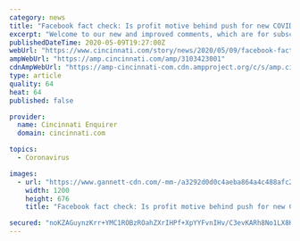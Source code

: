 ```yaml
---
category: news
title: "Facebook fact check: Is profit motive behind push for new COVID-19 drug?"
excerpt: "Welcome to our new and improved comments, which are for subscribers only. This is a test to see whether we can improve the experience for you. You do not need a Facebook"
publishedDateTime: 2020-05-09T19:27:00Z
webUrl: "https://www.cincinnati.com/story/news/2020/05/09/facebook-fact-check-profit-motive-behind-push-new-covid-19-drug/3103423001/"
ampWebUrl: "https://amp.cincinnati.com/amp/3103423001"
cdnAmpWebUrl: "https://amp-cincinnati-com.cdn.ampproject.org/c/s/amp.cincinnati.com/amp/3103423001"
type: article
quality: 64
heat: 64
published: false

provider:
  name: Cincinnati Enquirer
  domain: cincinnati.com

topics:
  - Coronavirus

images:
  - url: "https://www.gannett-cdn.com/-mm-/a3292d0d0c4aeba864a4c488afc2b1a43de9a3b5/c=0-33-634-390/local/-/media/2020/05/09/USATODAY/usatsports/ghows-OH-200508803-983c6c08.jpg?auto=webp&format=pjpg&width=1200"
    width: 1200
    height: 676
    title: "Facebook fact check: Is profit motive behind push for new COVID-19 drug?"

secured: "noKZAGuynzKrr+YMC1ROBzROahZXrIHPf+XpYYFvnIHv/C3evKARh8No1LX8KQz9fj+Vd+8+qEoraxAwkTQn2ioCL3cC/dXsrH6A1iN7VgJusR8AFQU5qW+Wn99TRx07Utg+xZnOG5CJOk0NSeDxzcnoQqrrwW2y8buzqABTy/ZKjT4jbjzaJHwoiuc5VZGm5HN1O6/OqZtfbgKTuQAl5Qbuvv/IUJGH8J9bf7ZLG0uvfR7t4L3uoiuVTI5r/YplpZ2DRojnEc6s9Ms+n6W/pHXyds3pXBOMNKKdB8ZhTR4wRumnqaigi+beWIlKJz1t;UDyLsCkxjOR4UbMpty94ng=="
---
```


